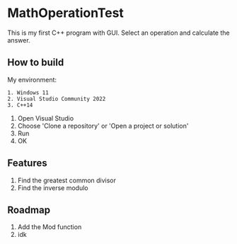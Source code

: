 # MathOperationTest
This is my first C++ program with GUI. Select an operation and calculate the answer.

## How to build
My environment:
```
1. Windows 11 
2. Visual Studio Community 2022
3. C++14
```

1. Open Visual Studio
2. Choose 'Clone a repository' or 'Open a project or solution'
3. Run
4. OK

## Features
1. Find the greatest common divisor
2. Find the inverse modulo

## Roadmap
1. Add the Mod function
2. idk

## 
